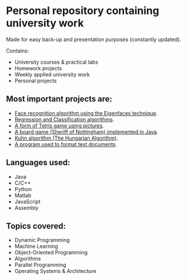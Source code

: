 # Personal repository containing university work
Made for easy back-up and presentation purposes (constantly updated).

Contains:
- University courses & practical labs
- Homework projects
- Weekly applied university work
- Personal projects

## Most important projects are:
- [Face recognition algorithm using the Eigenfaces technique](https://github.com/lucigrigo/GIT/tree/master/MN/tema2/checker%20Moodle).
- [Regression and Classification algorithms](https://github.com/lucigrigo/GIT/tree/master/MachineLearningA-ZUDEMY/Machine-Learning-A-Z-New/Machine%20Learning%20A-Z%20New).
- [A form of Tetris game using pictures](https://github.com/lucigrigo/GIT/tree/master/PC/Tema3.TetriPic/arhiva_v5).
- [A board game (Sheriff of Nottingham) implemented in Java](https://github.com/lucigrigo/GIT/tree/master/POO/Tema1).
- [Kuhn algorithm (The Hungarian Algorithm)](https://github.com/lucigrigo/GIT/tree/master/SD/tema3).
- [A program used to format text documents](https://github.com/lucigrigo/GIT/tree/master/PC/Tema2.FormatareText).

## Languages used:
- Java
- C/C++
- Python
- Matlab
- JavaScript
- Assembly

## Topics covered:
- Dynamic Programming
- Machine Learning
- Object-Oriented Programming
- Algorithms
- Parallel Programming
- Operating Systems & Architecture
